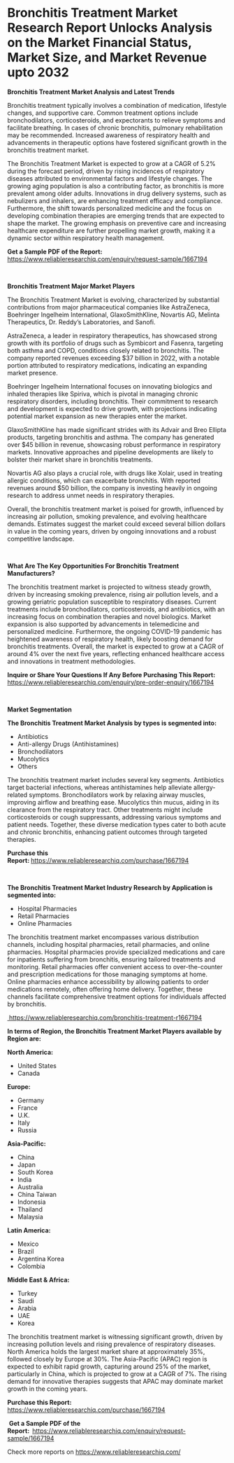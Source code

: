 <p><h1>Bronchitis Treatment Market Research Report Unlocks Analysis on the Market Financial Status, Market Size, and Market Revenue upto 2032</h1></p><p><strong>Bronchitis Treatment Market Analysis and Latest Trends</strong></p>
<p><p>Bronchitis treatment typically involves a combination of medication, lifestyle changes, and supportive care. Common treatment options include bronchodilators, corticosteroids, and expectorants to relieve symptoms and facilitate breathing. In cases of chronic bronchitis, pulmonary rehabilitation may be recommended. Increased awareness of respiratory health and advancements in therapeutic options have fostered significant growth in the bronchitis treatment market.</p><p>The Bronchitis Treatment Market is expected to grow at a CAGR of 5.2% during the forecast period, driven by rising incidences of respiratory diseases attributed to environmental factors and lifestyle changes. The growing aging population is also a contributing factor, as bronchitis is more prevalent among older adults. Innovations in drug delivery systems, such as nebulizers and inhalers, are enhancing treatment efficacy and compliance. Furthermore, the shift towards personalized medicine and the focus on developing combination therapies are emerging trends that are expected to shape the market. The growing emphasis on preventive care and increasing healthcare expenditure are further propelling market growth, making it a dynamic sector within respiratory health management.</p></p>
<p><strong>Get a Sample PDF of the Report:&nbsp;</strong> <a href="https://www.reliableresearchiq.com/enquiry/request-sample/1667194?utm_campaign=3109&utm_medium=2&utm_source=Github&utm_content=ia&utm_term=06032025&utm_id=bronchitis-treatment">https://www.reliableresearchiq.com/enquiry/request-sample/1667194</a></p>
<p>&nbsp;</p>
<p><strong>Bronchitis Treatment Major Market Players</strong></p>
<p><p>The Bronchitis Treatment Market is evolving, characterized by substantial contributions from major pharmaceutical companies like AstraZeneca, Boehringer Ingelheim International, GlaxoSmithKline, Novartis AG, Melinta Therapeutics, Dr. Reddy’s Laboratories, and Sanofi. </p><p>AstraZeneca, a leader in respiratory therapeutics, has showcased strong growth with its portfolio of drugs such as Symbicort and Fasenra, targeting both asthma and COPD, conditions closely related to bronchitis. The company reported revenues exceeding $37 billion in 2022, with a notable portion attributed to respiratory medications, indicating an expanding market presence.</p><p>Boehringer Ingelheim International focuses on innovating biologics and inhaled therapies like Spiriva, which is pivotal in managing chronic respiratory disorders, including bronchitis. Their commitment to research and development is expected to drive growth, with projections indicating potential market expansion as new therapies enter the market.</p><p>GlaxoSmithKline has made significant strides with its Advair and Breo Ellipta products, targeting bronchitis and asthma. The company has generated over $45 billion in revenue, showcasing robust performance in respiratory markets. Innovative approaches and pipeline developments are likely to bolster their market share in bronchitis treatments.</p><p>Novartis AG also plays a crucial role, with drugs like Xolair, used in treating allergic conditions, which can exacerbate bronchitis. With reported revenues around $50 billion, the company is investing heavily in ongoing research to address unmet needs in respiratory therapies.</p><p>Overall, the bronchitis treatment market is poised for growth, influenced by increasing air pollution, smoking prevalence, and evolving healthcare demands. Estimates suggest the market could exceed several billion dollars in value in the coming years, driven by ongoing innovations and a robust competitive landscape.</p></p>
<p>&nbsp;</p>
<p><strong>What Are The Key Opportunities For Bronchitis Treatment Manufacturers?</strong></p>
<p><p>The bronchitis treatment market is projected to witness steady growth, driven by increasing smoking prevalence, rising air pollution levels, and a growing geriatric population susceptible to respiratory diseases. Current treatments include bronchodilators, corticosteroids, and antibiotics, with an increasing focus on combination therapies and novel biologics. Market expansion is also supported by advancements in telemedicine and personalized medicine. Furthermore, the ongoing COVID-19 pandemic has heightened awareness of respiratory health, likely boosting demand for bronchitis treatments. Overall, the market is expected to grow at a CAGR of around 4% over the next five years, reflecting enhanced healthcare access and innovations in treatment methodologies.</p></p>
<p><strong>Inquire or Share Your Questions If Any Before Purchasing This Report:</strong> <a href="https://www.reliableresearchiq.com/enquiry/pre-order-enquiry/1667194?utm_campaign=3109&utm_medium=2&utm_source=Github&utm_content=ia&utm_term=06032025&utm_id=bronchitis-treatment">https://www.reliableresearchiq.com/enquiry/pre-order-enquiry/1667194</a></p>
<p>&nbsp;</p>
<p><strong>Market Segmentation</strong></p>
<p><strong>The Bronchitis Treatment Market Analysis by types is segmented into:</strong></p>
<p><ul><li>Antibiotics</li><li>Anti-allergy Drugs (Antihistamines)</li><li>Bronchodilators</li><li>Mucolytics</li><li>Others</li></ul></p>
<p><p>The bronchitis treatment market includes several key segments. Antibiotics target bacterial infections, whereas antihistamines help alleviate allergy-related symptoms. Bronchodilators work by relaxing airway muscles, improving airflow and breathing ease. Mucolytics thin mucus, aiding in its clearance from the respiratory tract. Other treatments might include corticosteroids or cough suppressants, addressing various symptoms and patient needs. Together, these diverse medication types cater to both acute and chronic bronchitis, enhancing patient outcomes through targeted therapies.</p></p>
<p><strong>Purchase this Report:&nbsp;</strong><a href="https://www.reliableresearchiq.com/purchase/1667194?utm_campaign=3109&utm_medium=2&utm_source=Github&utm_content=ia&utm_term=06032025&utm_id=bronchitis-treatment">https://www.reliableresearchiq.com/purchase/1667194</a></p>
<p>&nbsp;</p>
<p><strong>The Bronchitis Treatment Market Industry Research by Application is segmented into:</strong></p>
<p><ul><li>Hospital Pharmacies</li><li>Retail Pharmacies</li><li>Online Pharmacies</li></ul></p>
<p><p>The bronchitis treatment market encompasses various distribution channels, including hospital pharmacies, retail pharmacies, and online pharmacies. Hospital pharmacies provide specialized medications and care for inpatients suffering from bronchitis, ensuring tailored treatments and monitoring. Retail pharmacies offer convenient access to over-the-counter and prescription medications for those managing symptoms at home. Online pharmacies enhance accessibility by allowing patients to order medications remotely, often offering home delivery. Together, these channels facilitate comprehensive treatment options for individuals affected by bronchitis.</p></p>
<p><a href="https://www.reliableresearchiq.com/bronchitis-treatment-r1667194?utm_campaign=3109&utm_medium=2&utm_source=Github&utm_content=ia&utm_term=06032025&utm_id=bronchitis-treatment">&nbsp;https://www.reliableresearchiq.com/bronchitis-treatment-r1667194</a></p>
<p><strong>In terms of Region, the Bronchitis Treatment Market Players available by Region are:</strong></p>
<p>
    <p> <strong> North America: </strong>
        <ul>
            <li>United States</li>
            <li>Canada</li>
        </ul>
        </p> 
    <p> <strong> Europe: </strong>
        <ul>
            <li>Germany</li>
            <li>France</li>
            <li>U.K.</li>
            <li>Italy</li>
            <li>Russia</li>
        </ul>
        </p> 
    <p> <strong> Asia-Pacific: </strong>
        <ul>
            <li>China</li>
            <li>Japan</li>
            <li>South Korea</li>
            <li>India</li>
            <li>Australia</li>
            <li>China Taiwan</li>
            <li>Indonesia</li>
            <li>Thailand</li>
            <li>Malaysia</li>
        </ul>
        </p> 
    <p> <strong> Latin America: </strong>
        <ul>
            <li>Mexico</li>
            <li>Brazil</li>
            <li>Argentina Korea</li>
            <li>Colombia</li>
        </ul>
        </p> 
    <p> <strong> Middle East & Africa: </strong>
        <ul>
            <li>Turkey</li>
            <li>Saudi</li>
            <li>Arabia</li>
            <li>UAE</li>
            <li>Korea</li>
        </ul>
    </p>
    </p>
<p><p>The bronchitis treatment market is witnessing significant growth, driven by increasing pollution levels and rising prevalence of respiratory diseases. North America holds the largest market share at approximately 35%, followed closely by Europe at 30%. The Asia-Pacific (APAC) region is expected to exhibit rapid growth, capturing around 25% of the market, particularly in China, which is projected to grow at a CAGR of 7%. The rising demand for innovative therapies suggests that APAC may dominate market growth in the coming years.</p></p>
<p><strong>Purchase this Report: </strong><a href="https://www.reliableresearchiq.com/purchase/1667194?utm_campaign=3109&utm_medium=2&utm_source=Github&utm_content=ia&utm_term=06032025&utm_id=bronchitis-treatment">https://www.reliableresearchiq.com/purchase/1667194</a></p>
<p>&nbsp;<strong>Get a Sample PDF of the Report:&nbsp;&nbsp;</strong><a href="https://www.reliableresearchiq.com/enquiry/request-sample/1667194?utm_campaign=3109&utm_medium=2&utm_source=Github&utm_content=ia&utm_term=06032025&utm_id=bronchitis-treatment">https://www.reliableresearchiq.com/enquiry/request-sample/1667194</a></p>
<p><strong></strong></p>
<p>Check more reports on <a href="https://www.reliableresearchiq.com/?utm_campaign=3109&utm_medium=2&utm_source=Github&utm_content=ia&utm_term=06032025&utm_id=bronchitis-treatment">https://www.reliableresearchiq.com/</a></p>
